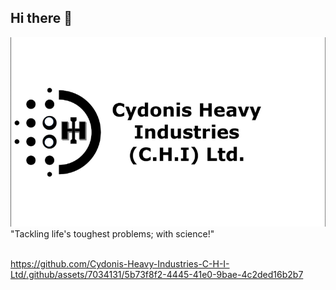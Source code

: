 ## Hi there 👋
![Logo](https://github.com/Cydonis-Heavy-Industries-C-H-I-Ltd/.github/blob/main/CHI_Ltd.png?raw=true)</br>
"Tackling life's toughest problems; with science!"</br></br>

https://github.com/Cydonis-Heavy-Industries-C-H-I-Ltd/.github/assets/7034131/5b73f8f2-4445-41e0-9bae-4c2ded16b2b7
<!--

**Here are some ideas to get you started:**

🙋‍♀️ A short introduction - what is your organization all about?
🌈 Contribution guidelines - how can the community get involved?
👩‍💻 Useful resources - where can the community find your docs? Is there anything else the community should know?
🍿 Fun facts - what does your team eat for breakfast?
🧙 Remember, you can do mighty things with the power of [Markdown](https://docs.github.com/github/writing-on-github/getting-started-with-writing-and-formatting-on-github/basic-writing-and-formatting-syntax)
-->
